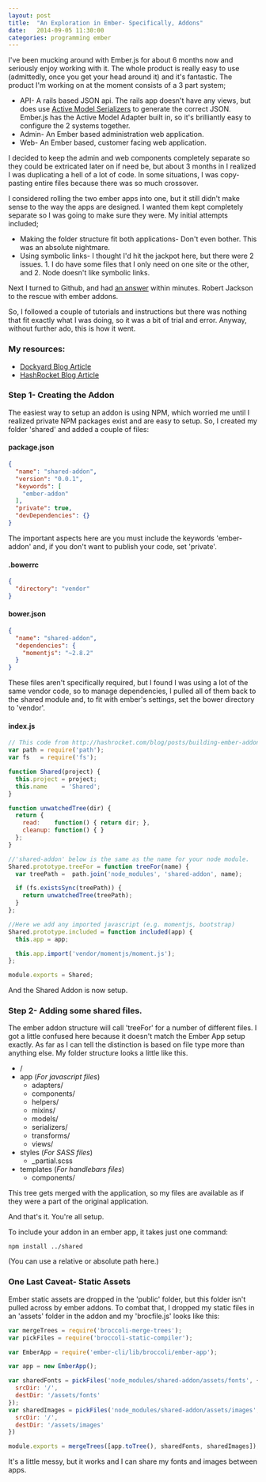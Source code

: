 ```yaml
---
layout: post
title:  "An Exploration in Ember- Specifically, Addons"
date:   2014-09-05 11:30:00
categories: programming ember
---
```


I've been mucking around with Ember.js for about 6 months now and seriously enjoy working with it. The whole product is really easy to use (admittedly, once you get your head around it) and it's fantastic. The product I'm working on at the moment consists of a 3 part system;
* API- A rails based JSON api. The rails app doesn't have any views, but does use [Active Model Serializers](https://github.com/rails-api/active_model_serializers) to generate the correct JSON. Ember.js has the Active Model Adapter built in, so it's brilliantly easy to configure the 2 systems together.
* Admin- An Ember based administration web application.
* Web- An Ember based, customer facing web application.

I decided to keep the admin and web components completely separate so they could be extricated later on if need be, but about 3 months in I realized I was duplicating a hell of a lot of code. In some situations, I was copy-pasting entire files because there was so much crossover.

I considered rolling the two ember apps into one, but it still didn't make sense to the way the apps are designed. I wanted them kept completely separate so I was going to make sure they were. My initial attempts included;
* Making the folder structure fit both applications- Don't even bother. This was an absolute nightmare.
* Using symbolic links- I thought I'd hit the jackpot here, but there were 2 issues. 1. I do have some files that I only need on one site or the other, and 2. Node doesn't like symbolic links.

Next I turned to Github, and had [an answer](https://github.com/stefanpenner/ember-cli/issues/1814) within minutes. Robert Jackson to the rescue with ember addons.

So, I followed a couple of tutorials and instructions but there was nothing that fit exactly what I was doing, so it was a bit of trial and error. Anyway, without further ado, this is how it went.

### My resources:
* [Dockyard Blog Article](http://reefpoints.dockyard.com/2014/06/24/introducing_ember_cli_addons.html)
* [HashRocket Blog Article](http://hashrocket.com/blog/posts/building-ember-addons)

### Step 1- Creating the Addon
The easiest way to setup an addon is using NPM, which worried me until I realized private NPM packages exist and are easy to setup. So, I created my folder 'shared' and added a couple of files:
#### package.json
```json
{
  "name": "shared-addon",
  "version": "0.0.1",
  "keywords": [
    "ember-addon"
  ],
  "private": true,
  "devDependencies": {}
}
```
The important aspects here are you must include the keywords 'ember-addon' and, if you don't want to publish your code, set 'private'.

#### .bowerrc
```json
{
  "directory": "vendor"
}
```
#### bower.json
```json
{
  "name": "shared-addon",
  "dependencies": {
    "momentjs": "~2.8.2"
  }
}

```
These files aren't specifically required, but I found I was using a lot of the same vendor code, so to manage dependencies, I pulled all of them back to the shared module and, to fit with ember's settings, set the bower directory to 'vendor'.

#### index.js
```javascript
// This code from http://hashrocket.com/blog/posts/building-ember-addons
var path = require('path');
var fs   = require('fs');

function Shared(project) {
  this.project = project;
  this.name    = 'Shared';
}

function unwatchedTree(dir) {
  return {
    read:    function() { return dir; },
    cleanup: function() { }
  };
}

//'shared-addon' below is the same as the name for your node module.
Shared.prototype.treeFor = function treeFor(name) {
  var treePath =  path.join('node_modules', 'shared-addon', name);

  if (fs.existsSync(treePath)) {
    return unwatchedTree(treePath);
  }
};

//Here we add any imported javascript (e.g. momentjs, bootstrap)
Shared.prototype.included = function included(app) {
  this.app = app;

  this.app.import('vendor/momentjs/moment.js');
};

module.exports = Shared;
```
And the Shared Addon is now setup.

### Step 2- Adding some shared files.
The ember addon structure will call 'treeFor' for a number of different files. I got a little confused here because it doesn't match the Ember App setup exactly. As far as I can tell the distinction is based on file type more than anything else. My folder structure looks a little like this.

* /
 * app (_For javascript files_)
   * adapters/
   * components/
   * helpers/
   * mixins/
   * models/
   * serializers/
   * transforms/
   * views/
 * styles (_For SASS files_)
   * _partial.scss
 * templates (_For handlebars files_)
   * components/

This tree gets merged with the application, so my files are available as if they were a part of the original application.

And that's it. You're all setup.

To include your addon in an ember app, it takes just one command:
```
npm install ../shared
```
(You can use a relative or absolute path here.)

### One Last Caveat- Static Assets
Ember static assets are dropped in the 'public' folder, but this folder isn't pulled across by ember addons. To combat that, I dropped my static files in an 'assets' folder in the addon and my 'brocfile.js' looks like this:
```javascript
var mergeTrees = require('broccoli-merge-trees');
var pickFiles = require('broccoli-static-compiler');

var EmberApp = require('ember-cli/lib/broccoli/ember-app');

var app = new EmberApp();

var sharedFonts = pickFiles('node_modules/shared-addon/assets/fonts', {
  srcDir: '/',
  destDir: '/assets/fonts'
});
var sharedImages = pickFiles('node_modules/shared-addon/assets/images', {
  srcDir: '/',
  destDir: '/assets/images'
})

module.exports = mergeTrees([app.toTree(), sharedFonts, sharedImages]);
```
It's a little messy, but it works and I can share my fonts and images between apps.